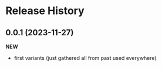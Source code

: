 Release History
===============

0.0.1 (2023-11-27)
-------------------
**NEW**
- first variants (just gathered all from past used everywhere)
